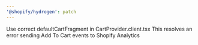 ```yaml
---
'@shopify/hydrogen': patch
---
```


Use correct defaultCartFragment in CartProvider.client.tsx This resolves an error sending Add To Cart events to Shopify Analytics
